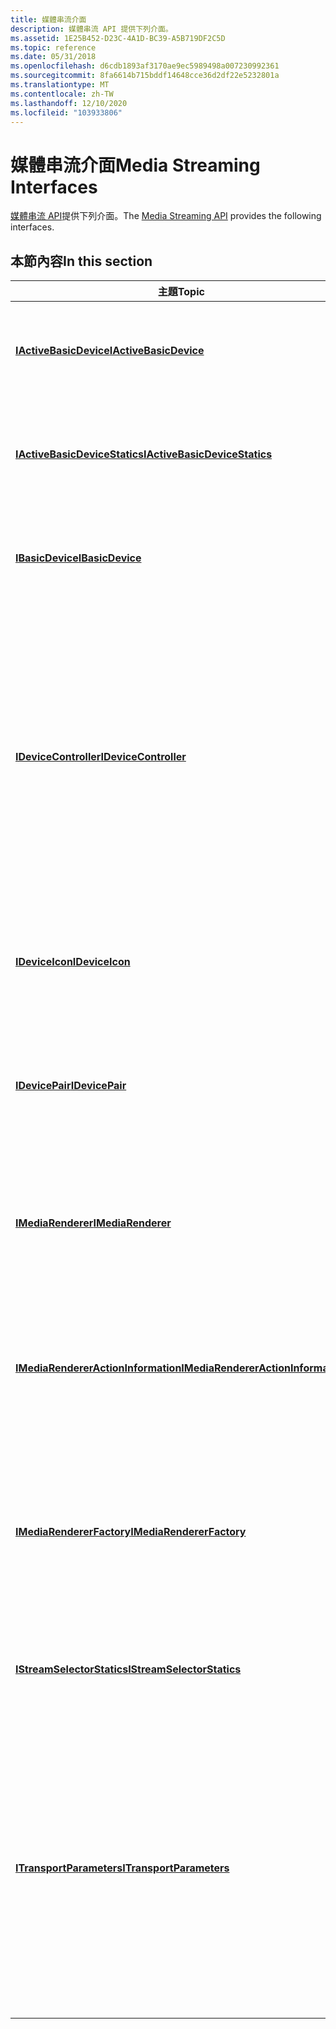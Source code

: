 ```yaml
---
title: 媒體串流介面
description: 媒體串流 API 提供下列介面。
ms.assetid: 1E25B452-D23C-4A1D-BC39-A5B719DF2C5D
ms.topic: reference
ms.date: 05/31/2018
ms.openlocfilehash: d6cdb1893af3170ae9ec5989498a007230992361
ms.sourcegitcommit: 8fa6614b715bddf14648cce36d2df22e5232801a
ms.translationtype: MT
ms.contentlocale: zh-TW
ms.lasthandoff: 12/10/2020
ms.locfileid: "103933806"
---
```

# <a name="media-streaming-interfaces"></a><span data-ttu-id="3d2c6-103">媒體串流介面</span><span class="sxs-lookup"><span data-stu-id="3d2c6-103">Media Streaming Interfaces</span></span>

<span data-ttu-id="3d2c6-104">[媒體串流 API](media-streaming-api-portal.md)提供下列介面。</span><span class="sxs-lookup"><span data-stu-id="3d2c6-104">The [Media Streaming API](media-streaming-api-portal.md) provides the following interfaces.</span></span>

## <a name="in-this-section"></a><span data-ttu-id="3d2c6-105">本節內容</span><span class="sxs-lookup"><span data-stu-id="3d2c6-105">In this section</span></span>



| <span data-ttu-id="3d2c6-106">主題</span><span class="sxs-lookup"><span data-stu-id="3d2c6-106">Topic</span></span>                                                                                 | <span data-ttu-id="3d2c6-107">描述</span><span class="sxs-lookup"><span data-stu-id="3d2c6-107">Description</span></span>                                                                                                                                                                                                                                           |
|---------------------------------------------------------------------------------------|-------------------------------------------------------------------------------------------------------------------------------------------------------------------------------------------------------------------------------------------------------|
| [<span data-ttu-id="3d2c6-108">**IActiveBasicDevice**</span><span class="sxs-lookup"><span data-stu-id="3d2c6-108">**IActiveBasicDevice**</span></span>](/previous-versions/windows/desktop/api/windows.media.streaming/nn-windows-media-streaming-iactivebasicdevice)<br/>                           | <span data-ttu-id="3d2c6-109">代表與 UPnP 裝置相關聯的作用中 [**IBasicDevice**](ibasicdevice.md) 。</span><span class="sxs-lookup"><span data-stu-id="3d2c6-109">Represents an active [**IBasicDevice**](ibasicdevice.md) that is associated with a UPnP device.</span></span> <br/>                                                                                                                                          |
| [<span data-ttu-id="3d2c6-110">**IActiveBasicDeviceStatics**</span><span class="sxs-lookup"><span data-stu-id="3d2c6-110">**IActiveBasicDeviceStatics**</span></span>](/previous-versions/windows/desktop/api/windows.media.streaming/nn-windows-media-streaming-iactivebasicdevicestatics)<br/>             | <span data-ttu-id="3d2c6-111">提供用來建立 [**IActiveBasicDevice**](/previous-versions/windows/desktop/api/windows.media.streaming/nn-windows-media-streaming-iactivebasicdevice) 物件的靜態方法。</span><span class="sxs-lookup"><span data-stu-id="3d2c6-111">Provides static methods for creating [**IActiveBasicDevice**](/previous-versions/windows/desktop/api/windows.media.streaming/nn-windows-media-streaming-iactivebasicdevice) objects.</span></span> <br/>                                                                                                                                            |
| [<span data-ttu-id="3d2c6-112">**IBasicDevice**</span><span class="sxs-lookup"><span data-stu-id="3d2c6-112">**IBasicDevice**</span></span>](ibasicdevice.md)<br/>                                       | <span data-ttu-id="3d2c6-113">封裝為 DLNA 裝置建立模型所需的方法和事件。</span><span class="sxs-lookup"><span data-stu-id="3d2c6-113">Encapsulates the methods and events needed to model a DLNA Device.</span></span><br/>                                                                                                                                                                         |
| [<span data-ttu-id="3d2c6-114">**IDeviceController**</span><span class="sxs-lookup"><span data-stu-id="3d2c6-114">**IDeviceController**</span></span>](/previous-versions/windows/desktop/api/windows.media.streaming/nn-windows-media-streaming-idevicecontroller)<br/>                             | <span data-ttu-id="3d2c6-115">封裝取出快取數位媒體轉譯器清單所需的方法和事件 (DMRs) 和/或數位媒體伺服器 (DMSs) ，或是以非同步方式尋找目前位於網路上的 DMRs 和/或 DMSs。</span><span class="sxs-lookup"><span data-stu-id="3d2c6-115">Encapsulates the methods and events needed to retrieve a list of cached Digital Media Renderers (DMRs) and/or Digital Media Servers (DMSs), or to asynchronously find the DMRs and/or DMSs that are currently on the network.</span></span><br/>              |
| [<span data-ttu-id="3d2c6-116">**IDeviceIcon**</span><span class="sxs-lookup"><span data-stu-id="3d2c6-116">**IDeviceIcon**</span></span>](/previous-versions/windows/desktop/api/windows.media.streaming/nn-windows-media-streaming-ideviceicon)<br/>                                         | <span data-ttu-id="3d2c6-117">封裝提供 DLNA 裝置圖示相關資訊所需的方法。</span><span class="sxs-lookup"><span data-stu-id="3d2c6-117">Encapsulates the methods needed to provide information about the icon of a DLNA Device.</span></span><br/>                                                                                                                                                    |
| [<span data-ttu-id="3d2c6-118">**IDevicePair**</span><span class="sxs-lookup"><span data-stu-id="3d2c6-118">**IDevicePair**</span></span>](/previous-versions/windows/desktop/api/windows.media.streaming/nn-windows-media-streaming-idevicepair)<br/>                                         | <span data-ttu-id="3d2c6-119">代表一組由轉譯器和伺服器組成的 [**ActiveBasicDevice**](/previous-versions/windows/desktop/legacy/dn385755(v=vs.85)) 物件。</span><span class="sxs-lookup"><span data-stu-id="3d2c6-119">Represents a pair of [**ActiveBasicDevice**](/previous-versions/windows/desktop/legacy/dn385755(v=vs.85)) objects which is comprised of a renderer and a server.</span></span><br/>                                                                                                                 |
| [<span data-ttu-id="3d2c6-120">**IMediaRenderer**</span><span class="sxs-lookup"><span data-stu-id="3d2c6-120">**IMediaRenderer**</span></span>](imediarenderer.md)<br/>                                   | <span data-ttu-id="3d2c6-121">封裝代表 DMR) 裝置 (的 DLNA 數位媒體轉譯器所需的方法和事件。</span><span class="sxs-lookup"><span data-stu-id="3d2c6-121">Encapsulates the methods and events needed to represent a DLNA Digital Media Renderer (DMR) device.</span></span><br/>                                                                                                                                        |
| [<span data-ttu-id="3d2c6-122">**IMediaRendererActionInformation**</span><span class="sxs-lookup"><span data-stu-id="3d2c6-122">**IMediaRendererActionInformation**</span></span>](/previous-versions/windows/desktop/api/windows.media.streaming/nn-windows-media-streaming-imediarendereractioninformation)<br/> | <span data-ttu-id="3d2c6-123">封裝所需的方法，以提供目前可在 DMR 上叫用之方法的相關資訊。</span><span class="sxs-lookup"><span data-stu-id="3d2c6-123">Encapsulates the methods needed to provide information about what methods can currently be invoked on the DMR.</span></span><br/>                                                                                                                             |
| [<span data-ttu-id="3d2c6-124">**IMediaRendererFactory**</span><span class="sxs-lookup"><span data-stu-id="3d2c6-124">**IMediaRendererFactory**</span></span>](/previous-versions/windows/desktop/api/windows.media.streaming/nn-windows-media-streaming-imediarendererfactory)<br/>                     | <span data-ttu-id="3d2c6-125">封裝非同步建立物件的新實例（此實例會實 [**IMediaRenderer**](imediarenderer.md) 介面）所需的方法。</span><span class="sxs-lookup"><span data-stu-id="3d2c6-125">Encapsulates the methods needed to asynchronously create a new instance of an object that implements the [**IMediaRenderer**](imediarenderer.md) interface.</span></span><br/>                                                                               |
| [<span data-ttu-id="3d2c6-126">**IStreamSelectorStatics**</span><span class="sxs-lookup"><span data-stu-id="3d2c6-126">**IStreamSelectorStatics**</span></span>](/previous-versions/windows/desktop/api/windows.media.streaming/nn-windows-media-streaming-istreamselectorstatics)<br/>                   | <span data-ttu-id="3d2c6-127">封裝以非同步方式選取資料流程所需的方法。</span><span class="sxs-lookup"><span data-stu-id="3d2c6-127">Encapsulates the methods needed to asynchronously select a stream.</span></span><br/>                                                                                                                                                                         |
| [<span data-ttu-id="3d2c6-128">**ITransportParameters**</span><span class="sxs-lookup"><span data-stu-id="3d2c6-128">**ITransportParameters**</span></span>](/previous-versions/windows/desktop/api/windows.media.streaming/nn-windows-media-streaming-itransportparameters)<br/>                       | <span data-ttu-id="3d2c6-129">封裝提供 DMR 目前傳輸相關設定相關資訊所需的方法。</span><span class="sxs-lookup"><span data-stu-id="3d2c6-129">Encapsulates the methods needed to provide information about the current transport-related settings of the DMR.</span></span> <span data-ttu-id="3d2c6-130">這些設定包括目前的傳輸狀態，以及目前可在 DMR 上叫用哪些方法的相關資訊。</span><span class="sxs-lookup"><span data-stu-id="3d2c6-130">These settings include the current transport state and information about what methods can currently be invoked on the DMR.</span></span><br/> |



 

 

